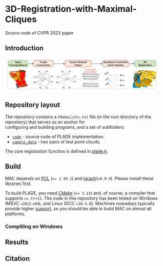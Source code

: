 # 3D-Registration-with-Maximal-Cliques
Source code of CVPR 2023 paper  

## Introduction  

![](figures/pipeline.png)

## Repository layout  
The repository contains a `CMakeLists.txt` file (in the root directory of the repository) that serves as an anchor for  
configuring and building programs, and a set of subfolders:  
* [`code`](https://github.com/chsl/PLADE/tree/master/code) - source code of PLADE implementation.  
* [`sample_data`](https://github.com/chsl/PLADE/tree/master/sample_data) - two pairs of test point clouds.  
  
The core registration function is defined in [plade.h](./code/PLADE/plade.h).

## Build
MAC depends on [PCL](https://github.com/PointCloudLibrary/pcl/tags) (`>= 1.10.1`) and [igraph](https://github.com/igraph/igraph/tags)(`=0.9.9`). Please install these libraries first.

To build PLADE, you need [CMake](https://cmake.org/download/) (`>= 3.23`) and, of course, a compiler that supports `>= C++11`. The code in this repository has been tested on Windows (MSVC `=2022` `x64`), and Linux (GCC `=10.4.0`). Machines nowadays typically provide higher [support](https://en.cppreference.com/w/cpp/compiler_support), so you should be able to build MAC on almost all platforms.

### Compliling on Windows  




## Results

## Citation
